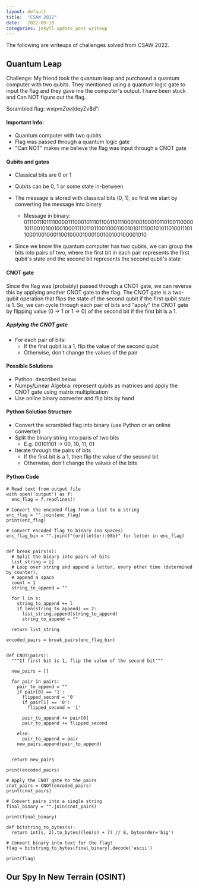 ```yaml
---
layout: default
title:  "CSAW 2022"
date:   2022-09-10 
categories: jekyll update post writeup
---
```


The following are writeups of challenges solved from CSAW 2022.

## Quantum Leap
Challenge: My friend took the quantum leap and purchased a quantum computer with two qubits. They mentioned using a quantum logic gate to input the flag and they gave me the computer's output. I have been stuck and Can NOT figure out the flag.

Scrambled flag: wxqvn$Zae${deyZv$d"i

#### Important Info:
* Quantum computer with two qubits
* Flag was passed through a quantum logic gate
* "Can NOT" makes me believe the flag was input through a CNOT gate

#### Qubits and gates
* Classical bits are 0 or 1
* Qubits can be 0, 1 or some state in-between
* The message is stored with classical bits (0, 1), so first we start by converting the message into binary
    * Message in binary: 011101110111100001110001011101100110111000100100010110100110000101100101001001000111101101100100011001010111100101011010011101100010010001100100001000100100100100001010
  
* Since we know the quantum computer has two qubits, we can group the bits into pairs of two, where the first bit in each pair represents the first qubit's state and the second bit represents the second qubit's state

#### CNOT gate
Since the flag was (probably) passed through a CNOT gate, we can reverse this by applying another CNOT gate to the flag. The CNOT gate is a two-qubit operation that flips the state of the second qubit if the first qubit state is 1. So, we can cycle through each pair of bits and "apply" the CNOT gate by flipping value (0 -> 1 or 1 -> 0) of the second bit if the first bit is a 1.

##### Applying the CNOT gate
* For each pair of bits:
    * If the first qubit is a 1, flip the value of the second qubit
    * Otherwise, don't change the values of the pair

#### Possible Solutions
* Python: described below
* Numpy/Linear Algebra: represent qubits as matrices and apply the CNOT gate using matrix multiplication
* Use online binary converter and flip bits by hand

#### Python Solution Structure
* Convert the scrambled flag into binary (use Python or an online converter)
* Split the binary string into paris of two bits
    * E.g. 00101101 -> 00, 10, 11, 01
* Iterate through the pairs of bits
    * If the first bit is a 1, then flip the value of the second bit
    * Otherwise, don't change the values of the bits

#### Python Code
```
# Read text from output file 
with open('output') as f:
  enc_flag = f.readlines()

# Convert the encoded flag from a list to a string
enc_flag = "".join(enc_flag)
print(enc_flag)

# Convert encoded flag to binary (no spaces)
enc_flag_bin = "".join(f"{ord(letter):08b}" for letter in enc_flag)


def break_pairs(s):
  # Split the binary into pairs of bits
  list_string = []
  # Loop over string and append a letter, every other time (determined by counter),
  # append a space
  count = 1
  string_to_append = ""

  for l in s:
    string_to_append += l
    if len(string_to_append) == 2:
      list_string.append(string_to_append)
      string_to_append = ""

  return list_string

encoded_pairs = break_pairs(enc_flag_bin)


def CNOT(pairs):
  """If first bit is 1, flip the value of the second bit"""

  new_pairs = []

  for pair in pairs:
    pair_to_append = ""
    if pair[0] == '1':
      flipped_second = '0'
      if pair[1] == '0':
        flipped_second = '1'

      pair_to_append += pair[0]
      pair_to_append += flipped_second

    else:
      pair_to_append = pair
    new_pairs.append(pair_to_append)
    

  return new_pairs

print(encoded_pairs)

# Apply the CNOT gate to the pairs
cnot_pairs = CNOT(encoded_pairs)
print(cnot_pairs)

# Convert pairs into a single string
final_binary = "".join(cnot_pairs)

print(final_binary)

def bitstring_to_bytes(s):
  return int(s, 2).to_bytes((len(s) + 7) // 8, byteorder='big')

# Convert binary into text for the flag!
flag = bitstring_to_bytes(final_binary).decode('ascii')

print(flag)
```

## Our Spy In New Terrain (OSINT)
